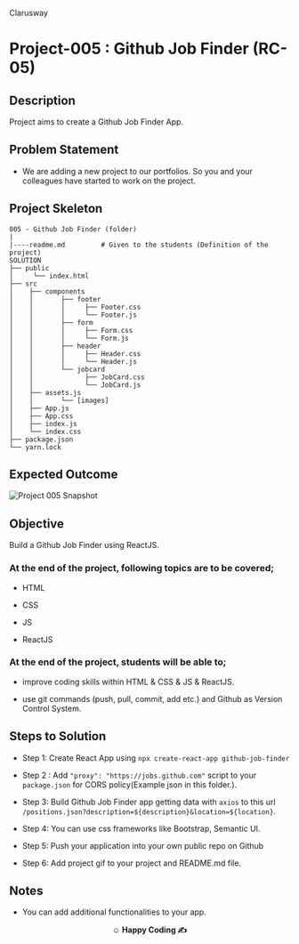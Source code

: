 <p>Clarusway<img align="right"
  src="https://secure.meetupstatic.com/photos/event/3/1/b/9/600_488352729.jpeg"  width="15px"></p>

# Project-005 : Github Job Finder (RC-05)

## Description

Project aims to create a Github Job Finder App.

## Problem Statement

- We are adding a new project to our portfolios. So you and your colleagues have started to work on the project.

## Project Skeleton

```
005 - Github Job Finder (folder)
|
|----readme.md         # Given to the students (Definition of the project)
SOLUTION
├── public
│     └── index.html
├── src
│    ├── components
│    │       ├── footer
│    │       │     ├── Footer.css
│    │       │     └── Footer.js
│    │       ├── form
│    │       │     ├── Form.css
│    │       │     └── Form.js
│    │       ├── header
│    │       │     ├── Header.css
│    │       │     └── Header.js
│    │       └── jobcard
│    │             ├── JobCard.css
│    │             └── JobCard.js
│    ├── assets.js
│    │       └── [images]
│    ├── App.js
│    ├── App.css
│    ├── index.js
│    └── index.css
├── package.json
└── yarn.lock
```

## Expected Outcome

<!-- ![Project 005 Snapshot](github-job-finder.gif) -->
![Project 005 Snapshot](AnimatedGIF-downsized.gif)

## Objective

Build a Github Job Finder using ReactJS.

### At the end of the project, following topics are to be covered;

- HTML

- CSS

- JS

- ReactJS

### At the end of the project, students will be able to;

- improve coding skills within HTML & CSS & JS & ReactJS.

- use git commands (push, pull, commit, add etc.) and Github as Version Control System.

## Steps to Solution

- Step 1: Create React App using `npx create-react-app github-job-finder`

- Step 2 : Add `"proxy": "https://jobs.github.com"` script to your `package.json` for CORS policy(Example json in this folder.).

- Step 3: Build Github Job Finder app getting data with `axios` to this url `/positions.json?description=${description}&location=${location}`.

- Step 4: You can use css frameworks like Bootstrap, Semantic UI.

- Step 5: Push your application into your own public repo on Github

- Step 6: Add project gif to your project and README.md file.

## Notes

- You can add additional functionalities to your app.

**<p align="center">&#9786; Happy Coding &#9997;</p>**
